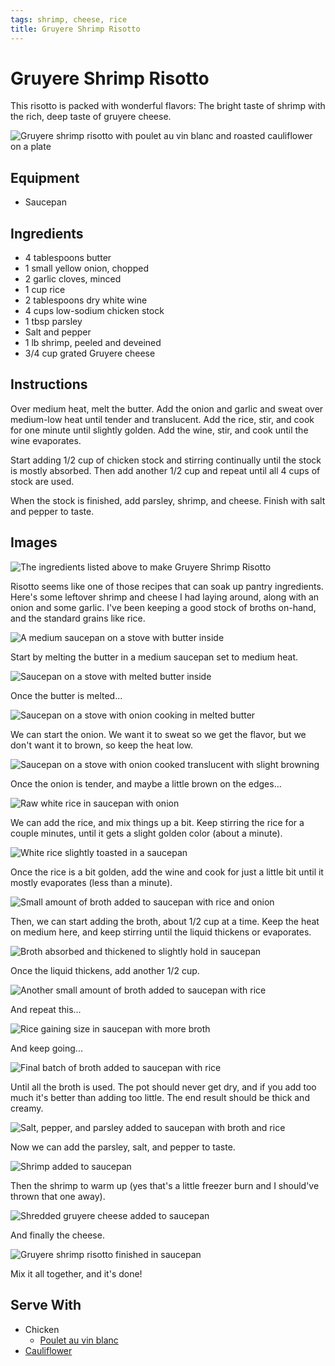 ```yaml
---
tags: shrimp, cheese, rice
title: Gruyere Shrimp Risotto
---
```


# Gruyere Shrimp Risotto

This risotto is packed with wonderful flavors: The bright taste of
shrimp with the rich, deep taste of gruyere cheese.

![Gruyere shrimp risotto with poulet au vin blanc and roasted
cauliflower on a plate](title.jpg)

## Equipment

* Saucepan

## Ingredients

* 4 tablespoons butter
* 1 small yellow onion, chopped
* 2 garlic cloves, minced
* 1 cup rice
* 2 tablespoons dry white wine
* 4 cups low-sodium chicken stock
* 1 tbsp parsley
* Salt and pepper
* 1 lb shrimp, peeled and deveined
* 3/4 cup grated Gruyere cheese

## Instructions

Over medium heat, melt the butter. Add the onion and garlic and sweat
over medium-low heat until tender and translucent. Add the rice, stir,
and cook for one minute until slightly golden. Add the wine, stir, and
cook until the wine evaporates.

Start adding 1/2 cup of chicken stock and stirring continually until the
stock is mostly absorbed. Then add another 1/2 cup and repeat until all
4 cups of stock are used.

When the stock is finished, add parsley, shrimp, and cheese. Finish with
salt and pepper to taste.

## Images

![The ingredients listed above to make Gruyere Shrimp
Risotto](01-ingredients.jpg)

Risotto seems like one of those recipes that can soak up pantry
ingredients. Here's some leftover shrimp and cheese I had laying around,
along with an onion and some garlic. I've been keeping a good stock of
broths on-hand, and the standard grains like rice.

![A medium saucepan on a stove with butter inside](02-saucepan-butter.jpg)

Start by melting the butter in a medium saucepan set to medium heat.

![Saucepan on a stove with melted butter inside](03-butter-melted.jpg)

Once the butter is melted...

![Saucepan on a stove with onion cooking in melted butter](04-onion-started.jpg)

We can start the onion. We want it to sweat so we get the flavor, but we
don't want it to brown, so keep the heat low.

![Saucepan on a stove with onion cooked translucent with slight browning](05-onion-finished.jpg)

Once the onion is tender, and maybe a little brown on the edges...

![Raw white rice in saucepan with onion](06-rice-added.jpg)

We can add the rice, and mix things up a bit. Keep stirring the rice for
a couple minutes, until it gets a slight golden color (about a minute).

![White rice slightly toasted in a saucepan](07-rice-toasted.jpg)

Once the rice is a bit golden, add the wine and cook for just a little
bit until it mostly evaporates (less than a minute).

![Small amount of broth added to saucepan with rice and onion](08-broth-start.jpg)

Then, we can start adding the broth, about 1/2 cup at a time. Keep the heat on
medium here, and keep stirring until the liquid thickens or evaporates.

![Broth absorbed and thickened to slightly hold in saucepan](09-broth-1-done.jpg)

Once the liquid thickens, add another 1/2 cup.

![Another small amount of broth added to saucepan with rice](10-more-broth.jpg)

And repeat this...

![Rice gaining size in saucepan with more broth](11-more-broth-2.jpg)

And keep going...

![Final batch of broth added to saucepan with rice](12-even-more-broth.jpg)

Until all the broth is used. The pot should never get dry, and if you
add too much it's better than adding too little. The end result should
be thick and creamy.

![Salt, pepper, and parsley added to saucepan with broth and rice](13-herbs-and-spices.jpg)

Now we can add the parsley, salt, and pepper to taste.

![Shrimp added to saucepan](14-shrimp.jpg)

Then the shrimp to warm up (yes that's a little freezer burn and
I should've thrown that one away).

![Shredded gruyere cheese added to saucepan](15-cheese.jpg)

And finally the cheese.

![Gruyere shrimp risotto finished in saucepan](16-done.jpg)

Mix it all together, and it's done!

## Serve With

* Chicken
    * [Poulet au vin blanc](/blog/2016/02/24/poulet-au-vin-blanc/)
* [Cauliflower](/pantry/cauliflower)
